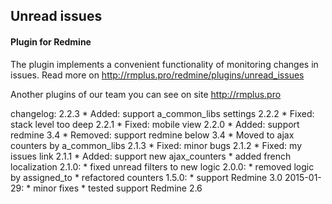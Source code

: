 ## Unread issues

#### Plugin for Redmine

The plugin implements a convenient functionality of monitoring changes in issues.
Read more on http://rmplus.pro/redmine/plugins/unread_issues

Another plugins of our team you can see on site http://rmplus.pro

changelog:
  2.2.3
    * Added: support a_common_libs settings
  2.2.2
    * Fixed: stack level too deep
  2.2.1
    * Fixed: mobile view
  2.2.0
    * Added: support redmine 3.4
    * Removed: support redmine below 3.4
    * Moved to ajax counters by a_common_libs
  2.1.3
    * Fixed: minor bugs
  2.1.2
    * Fixed: my issues link
  2.1.1
    * Added: support new ajax_counters
    * added french localization
  2.1.0:
    * fixed unread filters to new logic
  2.0.0:
    * removed logic by assigned_to
    * refactored counters
  1.5.0:
    * support Redmine 3.0
  2015-01-29:
    * minor fixes
    * tested support Redmine 2.6
